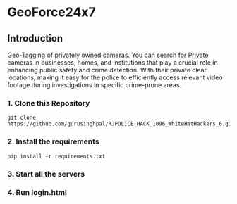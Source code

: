 # GeoForce24x7
## Introduction
Geo-Tagging of privately owned cameras. You can search for Private cameras in businesses, homes, and institutions that play a crucial role in enhancing public safety and crime detection. With their private clear locations, making it easy for the police to efficiently access relevant video footage during investigations in specific crime-prone areas.
### 1. Clone this Repository
```
git clone https://github.com/gurusinghpal/RJPOLICE_HACK_1096_WhiteHatHackers_6.git
```
### 2. Install the requirements
```
pip install -r requirements.txt
```
### 3. Start all the servers
### 4. Run login.html
